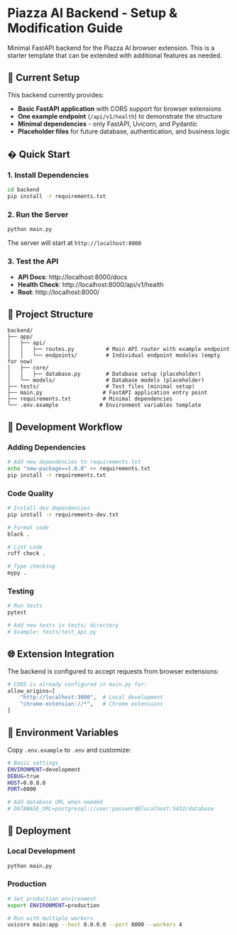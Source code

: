 # Piazza AI Backend - Setup & Modification Guide

Minimal FastAPI backend for the Piazza AI browser extension. This is a starter template that can be extended with additional features as needed.

## 🎯 Current Setup

This backend currently provides:

- **Basic FastAPI application** with CORS support for browser extensions
- **One example endpoint** (`/api/v1/health`) to demonstrate the structure
- **Minimal dependencies** - only FastAPI, Uvicorn, and Pydantic
- **Placeholder files** for future database, authentication, and business logic

## � Quick Start

### 1. Install Dependencies

```bash
cd backend
pip install -r requirements.txt
```

### 2. Run the Server

```bash
python main.py
```

The server will start at `http://localhost:8000`

### 3. Test the API

- **API Docs**: http://localhost:8000/docs
- **Health Check**: http://localhost:8000/api/v1/health
- **Root**: http://localhost:8000/

## 📁 Project Structure

```
backend/
├── app/
│   ├── api/
│   │   ├── routes.py          # Main API router with example endpoint
│   │   └── endpoints/         # Individual endpoint modules (empty for now)
│   ├── core/
│   │   ├── database.py        # Database setup (placeholder)
│   └── models/                # Database models (placeholder)
├── tests/                     # Test files (minimal setup)
├── main.py                   # FastAPI application entry point
├── requirements.txt          # Minimal dependencies
└── .env.example             # Environment variables template
```

## 🧪 Development Workflow

### Adding Dependencies

```bash
# Add new dependencies to requirements.txt
echo "new-package==1.0.0" >> requirements.txt
pip install -r requirements.txt
```

### Code Quality

```bash
# Install dev dependencies
pip install -r requirements-dev.txt

# Format code
black .

# Lint code
ruff check .

# Type checking
mypy .
```

### Testing

```bash
# Run tests
pytest

# Add new tests in tests/ directory
# Example: tests/test_api.py
```

## 🌐 Extension Integration

The backend is configured to accept requests from browser extensions:

```python
# CORS is already configured in main.py for:
allow_origins=[
    "http://localhost:3000",  # Local development
    "chrome-extension://*",   # Chrome extensions
]
```

## 📝 Environment Variables

Copy `.env.example` to `.env` and customize:

```bash
# Basic settings
ENVIRONMENT=development
DEBUG=true
HOST=0.0.0.0
PORT=8000

# Add database URL when needed
# DATABASE_URL=postgresql://user:password@localhost:5432/database
```

## 🚀 Deployment

### Local Development

```bash
python main.py
```

### Production

```bash
# Set production environment
export ENVIRONMENT=production

# Run with multiple workers
uvicorn main:app --host 0.0.0.0 --port 8000 --workers 4
```

